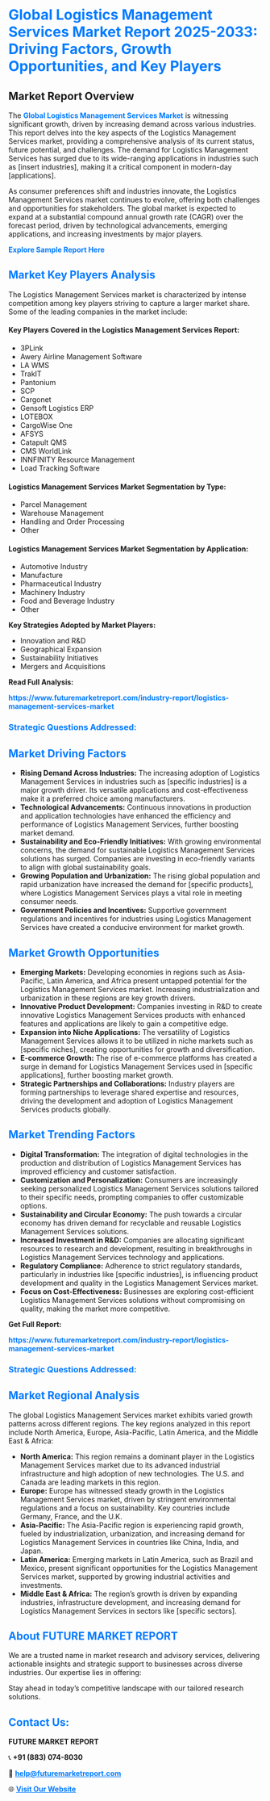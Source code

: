 <h1 style="color: #007BFF;">Global Logistics Management Services Market Report 2025-2033: Driving Factors, Growth Opportunities, and Key Players</h1>

<section id="overview">
<h2>Market Report Overview</h2>
<p>The <a href="https://www.futuremarketreport.com/industry-report/logistics-management-services-market" style="color: #007BFF; text-decoration: none;"><strong>Global Logistics Management Services Market</strong></a> is witnessing significant growth, driven by increasing demand across various industries. This report delves into the key aspects of the Logistics Management Services market, providing a comprehensive analysis of its current status, future potential, and challenges. The demand for Logistics Management Services has surged due to its wide-ranging applications in industries such as [insert industries], making it a critical component in modern-day [applications].</p>
<p>As consumer preferences shift and industries innovate, the Logistics Management Services market continues to evolve, offering both challenges and opportunities for stakeholders. The global market is expected to expand at a substantial compound annual growth rate (CAGR) over the forecast period, driven by technological advancements, emerging applications, and increasing investments by major players.</p>
</section>

<section id="overview">
<p><a href="https://www.futuremarketreport.com/request-sample/reportId=104310" style="color: #007BFF; text-decoration: none;"><strong>Explore Sample Report Here</strong></a></p>
</section>

<section id="key-players">
<h2 style="color: #007BFF;">Market Key Players Analysis</h2>
<p>The Logistics Management Services market is characterized by intense competition among key players striving to capture a larger market share. Some of the leading companies in the market include:</p>
<h4>Key Players Covered in the Logistics Management Services Report:</h4>
<ul><li>3PLink</li><li>Awery Airline Management Software</li><li>LA WMS</li><li>TrakIT</li><li>Pantonium</li><li>SCP</li><li>Cargonet</li><li>Gensoft Logistics ERP</li><li>LOTEBOX</li><li>CargoWise One</li><li>AFSYS</li><li>Catapult QMS</li><li>CMS WorldLink</li><li>INNFINITY Resource Management</li><li>Load Tracking Software</li></ul>
<h4>Logistics Management Services Market Segmentation by Type:</h4>
<ul><li>Parcel Management</li><li>Warehouse Management</li><li>Handling and Order Processing</li><li>Other</li></ul>

<h4>Logistics Management Services Market Segmentation by Application:</h4>
<ul><li>Automotive Industry</li><li>Manufacture</li><li>Pharmaceutical Industry</li><li>Machinery Industry</li><li>Food and Beverage Industry</li><li>Other</li></ul>
<p><strong>Key Strategies Adopted by Market Players:</strong></p>
<ul>
<li>Innovation and R&D</li>
<li>Geographical Expansion</li>
<li>Sustainability Initiatives</li>
<li>Mergers and Acquisitions</li>
</ul>
</section>

<section>
<p><strong>Read Full Analysis: </strong></p><a href="https://www.futuremarketreport.com/industry-report/logistics-management-services-market" style="color: #007BFF; text-decoration: none;"><strong>https://www.futuremarketreport.com/industry-report/logistics-management-services-market</strong></a>
<h3 style="color: #007BFF;">Strategic Questions Addressed:</h3>
</section>

<section id="driving-factors">
<h2 style="color: #007BFF;">Market Driving Factors</h2>
<ul>
<li><strong>Rising Demand Across Industries:</strong> The increasing adoption of Logistics Management Services in industries such as [specific industries] is a major growth driver. Its versatile applications and cost-effectiveness make it a preferred choice among manufacturers.</li>
<li><strong>Technological Advancements:</strong> Continuous innovations in production and application technologies have enhanced the efficiency and performance of Logistics Management Services, further boosting market demand.</li>
<li><strong>Sustainability and Eco-Friendly Initiatives:</strong> With growing environmental concerns, the demand for sustainable Logistics Management Services solutions has surged. Companies are investing in eco-friendly variants to align with global sustainability goals.</li>
<li><strong>Growing Population and Urbanization:</strong> The rising global population and rapid urbanization have increased the demand for [specific products], where Logistics Management Services plays a vital role in meeting consumer needs.</li>
<li><strong>Government Policies and Incentives:</strong> Supportive government regulations and incentives for industries using Logistics Management Services have created a conducive environment for market growth.</li>
</ul>
</section>

<section id="growth-opportunities">
<h2 style="color: #007BFF;">Market Growth Opportunities</h2>
<ul>
<li><strong>Emerging Markets:</strong> Developing economies in regions such as Asia-Pacific, Latin America, and Africa present untapped potential for the Logistics Management Services market. Increasing industrialization and urbanization in these regions are key growth drivers.</li>
<li><strong>Innovative Product Development:</strong> Companies investing in R&D to create innovative Logistics Management Services products with enhanced features and applications are likely to gain a competitive edge.</li>
<li><strong>Expansion into Niche Applications:</strong> The versatility of Logistics Management Services allows it to be utilized in niche markets such as [specific niches], creating opportunities for growth and diversification.</li>
<li><strong>E-commerce Growth:</strong> The rise of e-commerce platforms has created a surge in demand for Logistics Management Services used in [specific applications], further boosting market growth.</li>
<li><strong>Strategic Partnerships and Collaborations:</strong> Industry players are forming partnerships to leverage shared expertise and resources, driving the development and adoption of Logistics Management Services products globally.</li>
</ul>
</section>

<section id="trending-factors">
<h2 style="color: #007BFF;">Market Trending Factors</h2>
<ul>
<li><strong>Digital Transformation:</strong> The integration of digital technologies in the production and distribution of Logistics Management Services has improved efficiency and customer satisfaction.</li>
<li><strong>Customization and Personalization:</strong> Consumers are increasingly seeking personalized Logistics Management Services solutions tailored to their specific needs, prompting companies to offer customizable options.</li>
<li><strong>Sustainability and Circular Economy:</strong> The push towards a circular economy has driven demand for recyclable and reusable Logistics Management Services solutions.</li>
<li><strong>Increased Investment in R&D:</strong> Companies are allocating significant resources to research and development, resulting in breakthroughs in Logistics Management Services technology and applications.</li>
<li><strong>Regulatory Compliance:</strong> Adherence to strict regulatory standards, particularly in industries like [specific industries], is influencing product development and quality in the Logistics Management Services market.</li>
<li><strong>Focus on Cost-Effectiveness:</strong> Businesses are exploring cost-efficient Logistics Management Services solutions without compromising on quality, making the market more competitive.</li>
</ul>
</section>

<section>
<p><strong>Get Full Report: </strong></p><a href="https://www.futuremarketreport.com/industry-report/logistics-management-services-market" style="color: #007BFF; text-decoration: none;"><strong>https://www.futuremarketreport.com/industry-report/logistics-management-services-market</strong></a>
<h3 style="color: #007BFF;">Strategic Questions Addressed:</h3>
</section>


<section id="regional-analysis">
<h2 style="color: #007BFF;">Market Regional Analysis</h2>
<p>The global Logistics Management Services market exhibits varied growth patterns across different regions. The key regions analyzed in this report include North America, Europe, Asia-Pacific, Latin America, and the Middle East & Africa:</p>
<ul>
<li><strong>North America:</strong> This region remains a dominant player in the Logistics Management Services market due to its advanced industrial infrastructure and high adoption of new technologies. The U.S. and Canada are leading markets in this region.</li>
<li><strong>Europe:</strong> Europe has witnessed steady growth in the Logistics Management Services market, driven by stringent environmental regulations and a focus on sustainability. Key countries include Germany, France, and the U.K.</li>
<li><strong>Asia-Pacific:</strong> The Asia-Pacific region is experiencing rapid growth, fueled by industrialization, urbanization, and increasing demand for Logistics Management Services in countries like China, India, and Japan.</li>
<li><strong>Latin America:</strong> Emerging markets in Latin America, such as Brazil and Mexico, present significant opportunities for the Logistics Management Services market, supported by growing industrial activities and investments.</li>
<li><strong>Middle East & Africa:</strong> The region’s growth is driven by expanding industries, infrastructure development, and increasing demand for Logistics Management Services in sectors like [specific sectors].</li>
</ul>
</section>

<footer>
<h2 style="color: #007BFF;">About FUTURE MARKET REPORT</h2>
<p>We are a trusted name in market research and advisory services, delivering actionable insights and strategic support to businesses across diverse industries. Our expertise lies in offering:</p>

<p>Stay ahead in today’s competitive landscape with our tailored research solutions.</p>

<h2 style="color: #007BFF;">Contact Us:</h2>
<p><strong>FUTURE MARKET REPORT</strong></p>
<p>📞 <strong>+91 (883) 074-8030</strong></p>
<p>📧 <strong><a href="mailto:help@futuremarketreport.com" style="color: #007BFF;">help@futuremarketreport.com</a></strong></p>
<p>🌐 <strong><a href="https://www.futuremarketreport.com/" style="color: #007BFF;">Visit Our Website</a></strong></p>
</footer>
